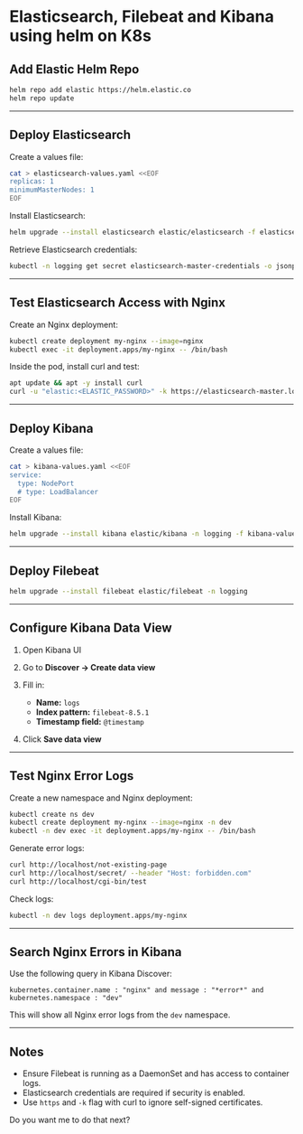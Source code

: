 # Elasticsearch, Filebeat and Kibana using helm on K8s

## Add Elastic Helm Repo

```bash
helm repo add elastic https://helm.elastic.co
helm repo update
````

---

## Deploy Elasticsearch

Create a values file:

```bash
cat > elasticsearch-values.yaml <<EOF
replicas: 1
minimumMasterNodes: 1
EOF
```

Install Elasticsearch:

```bash
helm upgrade --install elasticsearch elastic/elasticsearch -f elasticsearch-values.yaml -n logging --create-namespace
```

Retrieve Elasticsearch credentials:

```bash
kubectl -n logging get secret elasticsearch-master-credentials -o jsonpath='{.data.password}' | base64 -d ; echo
```

---

## Test Elasticsearch Access with Nginx

Create an Nginx deployment:

```bash
kubectl create deployment my-nginx --image=nginx
kubectl exec -it deployment.apps/my-nginx -- /bin/bash
```

Inside the pod, install curl and test:

```bash
apt update && apt -y install curl
curl -u "elastic:<ELASTIC_PASSWORD>" -k https://elasticsearch-master.logging.svc.cluster.local:9200
```

---

## Deploy Kibana

Create a values file:

```bash
cat > kibana-values.yaml <<EOF
service:
  type: NodePort
  # type: LoadBalancer
EOF
```

Install Kibana:

```bash
helm upgrade --install kibana elastic/kibana -n logging -f kibana-values.yaml
```

---

## Deploy Filebeat

```bash
helm upgrade --install filebeat elastic/filebeat -n logging
```

---

## Configure Kibana Data View

1. Open Kibana UI
2. Go to **Discover → Create data view**
3. Fill in:

   * **Name:** `logs`
   * **Index pattern:** `filebeat-8.5.1`
   * **Timestamp field:** `@timestamp`
4. Click **Save data view**

---

## Test Nginx Error Logs

Create a new namespace and Nginx deployment:

```bash
kubectl create ns dev
kubectl create deployment my-nginx --image=nginx -n dev
kubectl -n dev exec -it deployment.apps/my-nginx -- /bin/bash
```

Generate error logs:

```bash
curl http://localhost/not-existing-page
curl http://localhost/secret/ --header "Host: forbidden.com"
curl http://localhost/cgi-bin/test
```

Check logs:

```bash
kubectl -n dev logs deployment.apps/my-nginx
```

---

## Search Nginx Errors in Kibana

Use the following query in Kibana Discover:

```kql
kubernetes.container.name : "nginx" and message : "*error*" and kubernetes.namespace : "dev"
```

This will show all Nginx error logs from the `dev` namespace.

---

## Notes

* Ensure Filebeat is running as a DaemonSet and has access to container logs.
* Elasticsearch credentials are required if security is enabled.
* Use `https` and `-k` flag with curl to ignore self-signed certificates.



Do you want me to do that next?
```
